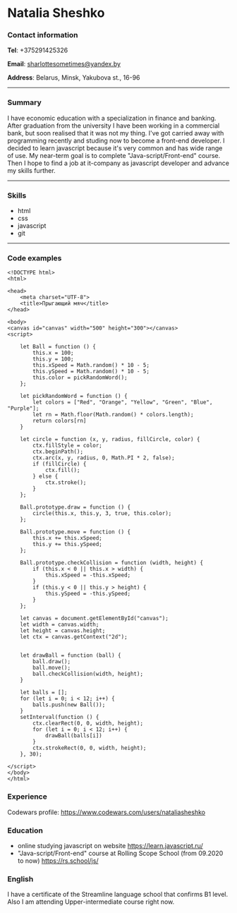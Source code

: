 # Natalia Sheshko
### Contact information
**Tel**: +375291425326

**Email**: sharlottesometimes@yandex.by

**Address**: Belarus, Minsk, Yakubova st., 16-96

----
### Summary 
I have economic education with a specialization in finance and banking. After graduation from the university I have been working in a commercial bank, but soon realised that it was not my thing. I've got carried away with programming recently and studing now to become a front-end developer. I decided to learn javascript because it's very common and has wide range of use. My near-term goal is to complete "Java-script/Front-end" course. Then I hope to find a job at it-company as javascript developer and advance my skills further.  

----
### Skills  
- html
- css
- javascript
- git 
____
### Code examples  
```
<!DOCTYPE html>
<html>

<head>
    <meta charset="UTF-8">
    <title>Прыгающий мяч</title>
</head>

<body>
<canvas id="canvas" width="500" height="300"></canvas>
<script>

    let Ball = function () {
        this.x = 100;
        this.y = 100;
        this.xSpeed = Math.random() * 10 - 5;
        this.ySpeed = Math.random() * 10 - 5;
        this.color = pickRandomWord();
    };

    let pickRandomWord = function () {
        let colors = ["Red", "Orange", "Yellow", "Green", "Blue", "Purple"];
        let rn = Math.floor(Math.random() * colors.length);
        return colors[rn]
    }

    let circle = function (x, y, radius, fillCircle, color) {
        ctx.fillStyle = color;
        ctx.beginPath();
        ctx.arc(x, y, radius, 0, Math.PI * 2, false);
        if (fillCircle) {
            ctx.fill();
        } else {
            ctx.stroke();
        }
    };

    Ball.prototype.draw = function () {
        circle(this.x, this.y, 3, true, this.color);
    };

    Ball.prototype.move = function () {
        this.x += this.xSpeed;
        this.y += this.ySpeed;
    };

    Ball.prototype.checkCollision = function (width, height) {
        if (this.x < 0 || this.x > width) {
            this.xSpeed = -this.xSpeed;
        }
        if (this.y < 0 || this.y > height) {
            this.ySpeed = -this.ySpeed;
        }
    };

    let canvas = document.getElementById("canvas");
    let width = canvas.width;
    let height = canvas.height;
    let ctx = canvas.getContext("2d");


    let drawBall = function (ball) {
        ball.draw();
        ball.move();
        ball.checkCollision(width, height);
    }
    
    let balls = [];
    for (let i = 0; i < 12; i++) {
        balls.push(new Ball());
    }
    setInterval(function () {
        ctx.clearRect(0, 0, width, height);
        for (let i = 0; i < 12; i++) {
            drawBall(balls[i])
        }
        ctx.strokeRect(0, 0, width, height);
    }, 30);

</script>
</body>
</html>
```
### Experience  
Codewars profile: https://www.codewars.com/users/nataliasheshko

### Education
- online studying javascript on website <https://learn.javascript.ru/>
- "Java-script/Front-end" course at Rolling Scope School (from 09.2020 to now) <https://rs.school/js/>
### English
I have a certificate of the Streamline language school that confirms B1 level. Also I am attending Upper-intermediate course right now.
